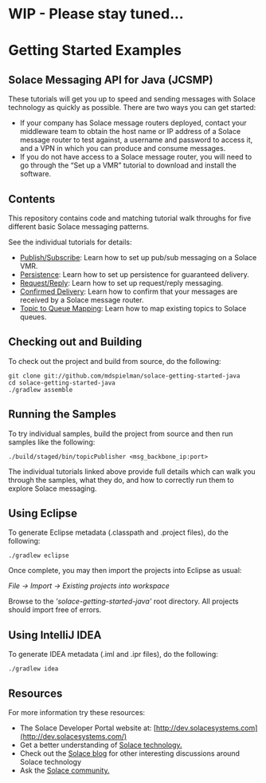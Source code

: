 # WIP - Please stay tuned...

# Getting Started Examples
## Solace Messaging API for Java (JCSMP)

These tutorials will get you up to speed and sending messages with Solace technology as quickly as possible. There are two ways you can get started:

- If your company has Solace message routers deployed, contact your middleware team to obtain the host name or IP address of a Solace message router to test against, a username and password to access it, and a VPN in which you can produce and consume messages.
- If you do not have access to a Solace message router, you will need to go through the  “Set up a VMR” tutorial to download and install the software.

## Contents

This repository contains code and matching tutorial walk throughs for five different basic Solace messaging patterns.

See the individual tutorials for details:

- [Publish/Subscribe](https://mdspielman.github.io/solace-getting-started-java/docs/publish-subscribe): Learn how to set up pub/sub messaging on a Solace VMR.
- [Persistence](https://mdspielman.github.io/solace-getting-started-java/docs/persistence-with-queues): Learn how to set up persistence for guaranteed delivery.
- [Request/Reply](https://mdspielman.github.io/solace-getting-started-java/docs/request-reply): Learn how to set up request/reply messaging.
- [Confirmed Delivery](https://mdspielman.github.io/solace-getting-started-java/docs/confirmed-delivery): Learn how to confirm that your messages are received by a Solace message router.
- [Topic to Queue Mapping](https://mdspielman.github.io/solace-getting-started-java/docs/topic-to-queue-mapping): Learn how to map existing topics to Solace queues.

## Checking out and Building

To check out the project and build from source, do the following:

    git clone git://github.com/mdspielman/solace-getting-started-java
    cd solace-getting-started-java
    ./gradlew assemble

## Running the Samples

To try individual samples, build the project from source and then run samples like the following:

    ./build/staged/bin/topicPublisher <msg_backbone_ip:port>

The individual tutorials linked above provide full details which can walk you through the samples, what they do, and how to correctly run them to explore Solace messaging.

## Using Eclipse

To generate Eclipse metadata (.classpath and .project files), do the following:

    ./gradlew eclipse

Once complete, you may then import the projects into Eclipse as usual:

 *File -> Import -> Existing projects into workspace*

Browse to the *'solace-getting-started-java'* root directory. All projects should import
free of errors.

## Using IntelliJ IDEA

To generate IDEA metadata (.iml and .ipr files), do the following:

    ./gradlew idea

## Resources

For more information try these resources:

- The Solace Developer Portal website at:
[http://dev.solacesystems.com](http://dev.solacesystems.com/)
- Get a better understanding of [Solace technology.](http://dev.solacesystems.com/tech/)
- Check out the [Solace blog](http://dev.solacesystems.com/blog/) for other interesting discussions around Solace technology
- Ask the [Solace community.](http://dev.solacesystems.com/community/)
